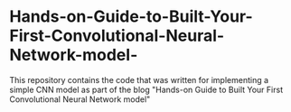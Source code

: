 # Hands-on-Guide-to-Built-Your-First-Convolutional-Neural-Network-model-
This repository contains the code that was written for implementing a simple CNN model as part of the blog "Hands-on Guide to Built Your First Convolutional Neural Network model"
